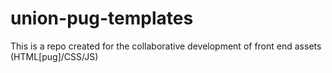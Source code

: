 # union-pug-templates
This is a repo created for the collaborative development of front end assets (HTML[pug]/CSS/JS)
